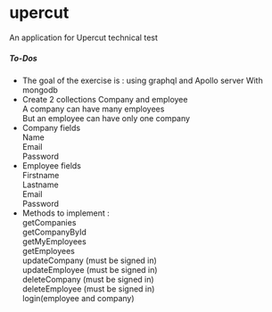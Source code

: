 # upercut
An application for Upercut technical test <br>
##### To-Dos
* The goal of the exercise is : using graphql and Apollo server With mongodb
* Create 2 collections Company and employee<br>
    A company can have many employees<br>
    But an employee can have only one company
* Company fields<br>
Name<br>
Email<br>
Password
* Employee fields<br>
Firstname<br>
Lastname<br>
Email<br>
Password
* Methods to implement :<br>
getCompanies<br>
getCompanyById<br>
getMyEmployees<br>
getEmployees<br>
updateCompany (must be signed in)<br>
updateEmployee (must be signed in)<br>
deleteCompany (must be signed in)<br>
deleteEmployee (must be signed in)<br>
login(employee and company)